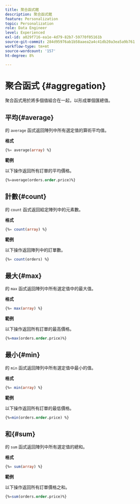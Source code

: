 ```yaml
---
title: 聚合函式館
description: 聚合函式館
feature: Personalization
topic: Personalization
role: Data Engineer
level: Experienced
exl-id: a029f716-ea1e-4d79-82b7-59770f05161b
source-git-commit: 284d95976ab1b58aaea2a4c41db20a3ea5a9b761
workflow-type: tm+mt
source-wordcount: '157'
ht-degree: 8%

---
```


# 聚合函式 {#aggregation}

聚合函式用於將多個值組合在一起，以形成單個匯總值。

## 平均{#average}

的 `average` 函式返回陣列中所有選定值的算術平均值。

**格式**

```sql
{%= average(array) %}
```

**範例**

以下操作返回所有訂單的平均價格。

```sql
{%=average(orders.order.price)%}
```

## 計數{#count}

的 `count` 函式返回給定陣列中的元素數。

**格式**

```sql
{%= count(array) %}
```

**範例**

以下操作返回陣列中的訂單數。

```sql
{%= count(orders) %}
```

## 最大{#max}

的 `max` 函式返回陣列中所有選定值中的最大值。

**格式**

```sql
{%= max(array) %}
```

**範例**

以下操作返回所有訂單的最高價格。

```sql
{%=max(orders.order.price)%}
```

## 最小{#min}

的 `min` 函式返回陣列中所有選定值中最小的值。

**格式**

```sql
{%= min(array) %}
```

**範例**

以下操作返回所有訂單的最低價格。

```sql
{%=min(orders.order.price) %}
```

## 和{#sum}

的 `sum` 函式返回陣列中所有選定值的總和。

**格式**

```sql
{%= sum(array) %}
```

**範例**

以下操作返回所有訂單價格之和。

```sql
{%=sum(orders.order.price)%}
```
